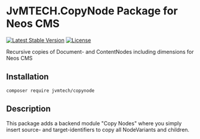 # JvMTECH.CopyNode Package for Neos CMS #
[![Latest Stable Version](https://poser.pugx.org/jvmtech/copynode/v/stable)](https://packagist.org/packages/jvmtech/copynode)
[![License](https://poser.pugx.org/jvmtech/copynode/license)](https://packagist.org/packages/jvmtech/copynode)

Recursive copies of Document- and ContentNodes including dimensions for Neos CMS

## Installation
```
composer require jvmtech/copynode
```

## Description

This package adds a backend module "Copy Nodes" where you simply insert source- and target-identifiers to copy all NodeVariants and children.
